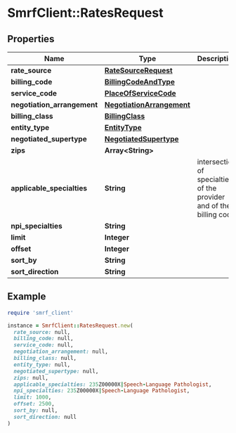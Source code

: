 # SmrfClient::RatesRequest

## Properties

| Name | Type | Description | Notes |
| ---- | ---- | ----------- | ----- |
| **rate_source** | [**RateSourceRequest**](RateSourceRequest.md) |  |  |
| **billing_code** | [**BillingCodeAndType**](BillingCodeAndType.md) |  |  |
| **service_code** | [**PlaceOfServiceCode**](PlaceOfServiceCode.md) |  | [optional] |
| **negotiation_arrangement** | [**NegotiationArrangement**](NegotiationArrangement.md) |  | [optional] |
| **billing_class** | [**BillingClass**](BillingClass.md) |  | [optional] |
| **entity_type** | [**EntityType**](EntityType.md) |  | [optional] |
| **negotiated_supertype** | [**NegotiatedSupertype**](NegotiatedSupertype.md) |  | [optional] |
| **zips** | **Array&lt;String&gt;** |  | [optional] |
| **applicable_specialties** | **String** | intersection of specialties of the provider and of the billing code | [optional] |
| **npi_specialties** | **String** |  | [optional] |
| **limit** | **Integer** |  | [optional] |
| **offset** | **Integer** |  | [optional] |
| **sort_by** | **String** |  | [optional] |
| **sort_direction** | **String** |  | [optional] |

## Example

```ruby
require 'smrf_client'

instance = SmrfClient::RatesRequest.new(
  rate_source: null,
  billing_code: null,
  service_code: null,
  negotiation_arrangement: null,
  billing_class: null,
  entity_type: null,
  negotiated_supertype: null,
  zips: null,
  applicable_specialties: 235Z00000X|Speech-Language Pathologist,
  npi_specialties: 235Z00000X|Speech-Language Pathologist,
  limit: 1000,
  offset: 2500,
  sort_by: null,
  sort_direction: null
)
```

